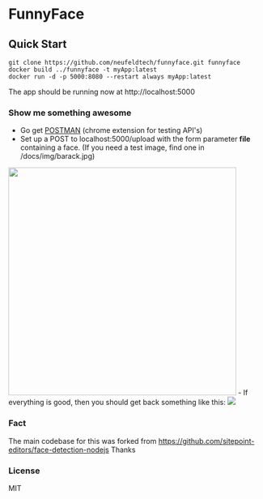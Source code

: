 # FunnyFace

## Quick Start
```
git clone https://github.com/neufeldtech/funnyface.git funnyface
docker build ../funnyface -t myApp:latest
docker run -d -p 5000:8080 --restart always myApp:latest
```
The app should be running now at http://localhost:5000

### Show me something awesome
- Go get [POSTMAN](http://www.getpostman.com/) (chrome extension for testing API's)
- Set up a POST to localhost:5000/upload with the form parameter **file** containing a face. (If you need a test image, find one in /docs/img/barack.jpg)
<img src="https://raw.githubusercontent.com/neufeldtech/funnyface/master/docs/img/postman.png" width="450px" />
- If everything is good, then you should get back something like this:
<img src="https://raw.githubusercontent.com/neufeldtech/funnyface/master/docs/img/barack-moustache.png" />


### Fact
The main codebase for this was forked from https://github.com/sitepoint-editors/face-detection-nodejs
Thanks

### License
MIT
